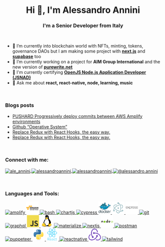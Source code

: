 <h1 align="center">Hi 👋, I'm Alessandro Annini</h1>
<h3 align="center">I'm a Senior Developer from Italy</h3>

&nbsp;

- 🌱 I’m currently into blockchain world with NFTs, minting, tokens, governance DAOs but I am making some project with **[next.js](https://nextjs.org/)** and **[supabase](https://supabase.com//)** too
- 🔭 I’m currently working on a project for **AIM Group International** and the new version of **[purewrite.net](https://purewrite.net/)**
- 📖 I'm currently certifying **[OpenJS Node.js Application Developer (JSNAD)](https://training.linuxfoundation.org/certification/jsnad/)**
- 💬 Ask me about **react, react-native, node, learning, music**

&nbsp;

### Blogs posts

<!-- BLOG-POST-LIST:START -->
- [PUSHARD Progressively deploy commits between AWS Amplify environments](https://dev.to/ale_annini/pushard-progressively-deploy-commits-between-aws-amplify-environments-4mjj)
- [Github “Operative System”](https://alessandro-annini.medium.com/github-operative-system-436fc43336f7?source=rss-4566943178c0------2)
- [Replace Redux with React Hooks, the easy way.](https://dev.to/ale_annini/replace-redux-with-react-hooks-the-easy-way-10nk)
- [Replace Redux with React Hooks, the easy way.](https://medium.com/hackernoon/replace-redux-with-react-hooks-the-easy-way-4ce9fe2cf231?source=rss-4566943178c0------2)
<!-- BLOG-POST-LIST:END -->

&nbsp;

<h3 align="left">Connect with me:</h3>
<p align="left">
  <a href="https://twitter.com/ale_annini" target="blank">
    <img align="center" src="https://cdn.jsdelivr.net/npm/simple-icons@3.0.1/icons/twitter.svg" alt="ale_annini" height="30" width="40" />
  </a>
  <a href="https://linkedin.com/in/alessandroannini" target="blank">
    <img align="center" src="https://cdn.jsdelivr.net/npm/simple-icons@3.0.1/icons/linkedin.svg" alt="alessandroannini" height="30" width="40" />
  </a>
  <a href="https://codesandbox.com/alessandroannini" target="blank">
    <img align="center" src="https://cdn.jsdelivr.net/npm/simple-icons@3.0.1/icons/codesandbox.svg" alt="alessandroannini" height="30" width="40" />
  </a>
  <a href="https://medium.com/@alessandro.annini" target="blank">
    <img align="center" src="https://cdn.jsdelivr.net/npm/simple-icons@3.0.1/icons/medium.svg" alt="@alessandro.annini" height="30" width="40" />
  </a>
</p>

&nbsp;

<h3 align="left">Languages and Tools:</h3>
<p align="left">
  <a href="https://aws.amazon.com/amplify/" target="_blank">
    <img src="https://docs.amplify.aws/assets/logo-dark.svg" alt="amplify" width="40" height="40"/>
  </a>
  <a href="https://aws.amazon.com" target="_blank">
    <img src="https://raw.githubusercontent.com/devicons/devicon/master/icons/amazonwebservices/amazonwebservices-original-wordmark.svg" alt="aws" width="40" height="40"/>
  </a>
  <a href="https://www.gnu.org/software/bash/" target="_blank">
    <img src="https://www.vectorlogo.zone/logos/gnu_bash/gnu_bash-icon.svg" alt="bash" width="40" height="40"/>
  </a>
  <a href="https://www.chartjs.org" target="_blank">
    <img src="https://www.chartjs.org/media/logo-title.svg" alt="chartjs" width="40" height="40"/>
  </a>
  <a href="https://www.cypress.io" target="_blank">
    <img src="https://raw.githubusercontent.com/simple-icons/simple-icons/6e46ec1fc23b60c8fd0d2f2ff46db82e16dbd75f/icons/cypress.svg" alt="cypress" width="40" height="40"/>
  </a>
  <a href="https://www.docker.com/" target="_blank">
    <img src="https://raw.githubusercontent.com/devicons/devicon/master/icons/docker/docker-original-wordmark.svg" alt="docker" width="40" height="40"/>
  </a>
  <a href="https://www.electronjs.org" target="_blank">
    <img src="https://raw.githubusercontent.com/devicons/devicon/master/icons/electron/electron-original.svg" alt="electron" width="40" height="40"/>
  </a>
  <a href="https://expressjs.com" target="_blank">
    <img src="https://raw.githubusercontent.com/devicons/devicon/master/icons/express/express-original-wordmark.svg" alt="express" width="40" height="40"/>
  </a>
  <a href="https://git-scm.com/" target="_blank">
    <img src="https://www.vectorlogo.zone/logos/git-scm/git-scm-icon.svg" alt="git" width="40" height="40"/>
  </a>
  <a href="https://graphql.org" target="_blank">
    <img src="https://www.vectorlogo.zone/logos/graphql/graphql-icon.svg" alt="graphql" width="40" height="40"/>
  </a>
  <a href="https://developer.mozilla.org/en-US/docs/Web/JavaScript" target="_blank">
    <img src="https://raw.githubusercontent.com/devicons/devicon/master/icons/javascript/javascript-original.svg" alt="javascript" width="40" height="40"/>
  </a>
  <a href="https://www.linux.org/" target="_blank">
    <img src="https://raw.githubusercontent.com/devicons/devicon/master/icons/linux/linux-original.svg" alt="linux" width="40" height="40"/>
  </a>
  <a href="https://materializecss.com/" target="_blank">
    <img src="https://raw.githubusercontent.com/prplx/svg-logos/5585531d45d294869c4eaab4d7cf2e9c167710a9/svg/materialize.svg" alt="materialize" width="40" height="40"/>
  </a>
  <a href="https://nextjs.org/" target="_blank">
    <img src="https://cdn.worldvectorlogo.com/logos/nextjs-3.svg" alt="nextjs" width="40" height="40"/>
  </a>
  <a href="https://nodejs.org" target="_blank">
    <img src="https://raw.githubusercontent.com/devicons/devicon/master/icons/nodejs/nodejs-original-wordmark.svg" alt="nodejs" width="40" height="40"/>
  </a>
  <a href="https://postman.com" target="_blank">
    <img src="https://www.vectorlogo.zone/logos/getpostman/getpostman-icon.svg" alt="postman" width="40" height="40"/>
  </a>
  <a href="https://github.com/puppeteer/puppeteer" target="_blank">
    <img src="https://www.vectorlogo.zone/logos/pptrdev/pptrdev-official.svg" alt="puppeteer" width="40" height="40"/>
  </a>
  <a href="https://www.python.org" target="_blank">
    <img src="https://raw.githubusercontent.com/devicons/devicon/master/icons/python/python-original.svg" alt="python" width="40" height="40"/>
  </a>
  <a href="https://reactjs.org/" target="_blank">
    <img src="https://raw.githubusercontent.com/devicons/devicon/master/icons/react/react-original-wordmark.svg" alt="react" width="40" height="40"/>
  </a>
  <a href="https://reactnative.dev/" target="_blank">
    <img src="https://reactnative.dev/img/header_logo.svg" alt="reactnative" width="40" height="40"/>
  </a>
  <a href="https://redux.js.org" target="_blank">
    <img src="https://raw.githubusercontent.com/devicons/devicon/master/icons/redux/redux-original.svg" alt="redux" width="40" height="40"/>
  </a>
  <a href="https://tailwindcss.com/" target="_blank">
    <img src="https://www.vectorlogo.zone/logos/tailwindcss/tailwindcss-icon.svg" alt="tailwind" width="40" height="40"/>
  </a>
</p>
